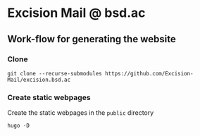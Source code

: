 # Excision Mail @ bsd.ac

## Work-flow for generating the website

### Clone

```
git clone --recurse-submodules https://github.com/Excision-Mail/excision.bsd.ac
```

### Create static webpages

Create the static webpages in the `public` directory
```
hugo -D
```
